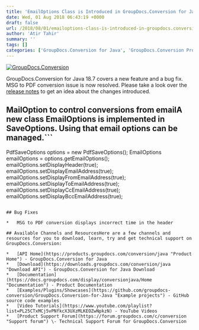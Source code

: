 ```yaml
---
title: 'EmailOptions Class is Introduced in GroupDocs.Conversion for Java 18.7'
date: Wed, 01 Aug 2018 06:43:19 +0000
draft: false
url: /2018/08/01/emailoptions-class-is-introduced-in-groupdocs.conversion-for-java-18.7/
author: 'Atir Tahir'
summary: ''
tags: []
categories: ['GroupDocs.Conversion for Java', 'GroupDocs.Conversion Product Family']
---
```


[![GroupDocs.Conversion](https://blog.groupdocs.com/wp-content/uploads/sites/4/2016/09/conversion.png?itok=MpNabR9F)](#)

GroupDocs.Conversion for Java 18.7 covers a new feature and a bug fix. MSG to PDF conversion issue is now resolved. Please take a look over the [release notes](https://docs.groupdocs.com/display/conversionjava/GroupDocs.Conversion+for+Java+18.7+Release+Notes) to get an idea about the changes introduced.

## MailOption to control conversions from emailA new class **EmailOptions** is implemented in **SaveOptions**. Using that email options can be managed.```
PdfSaveOptions options = new PdfSaveOptions();
EmailOptions emailOptions = options.getEmailOptions();
emailOptions.setDisplayHeader(true);
emailOptions.setDisplayEmailAddress(true);        
emailOptions.setDisplayFromEmailAddress(true);
emailOptions.setDisplayToEmailAddress(true);
emailOptions.setDisplayCcEmailAddress(true);
emailOptions.setDisplayBccEmailAddress(true);
```

## Bug Fixes

*   MSG to PDF conversion displays incorrect time in the header

## Available Channels and ResourcesHere are a few channels and resources for you to download, learn, try and get technical support on GroupDocs.Conversion:

*   [API Home](https://products.groupdocs.com/conversion/java "Product Home") - GroupDocs.Conversion for Java
*   [Download](https://downloads.groupdocs.com/conversion/java "Download API") - GroupDocs.Conversion for Java Download
*   [Documentation](https://docs.groupdocs.com/display/conversionjava/Home "Documentation") - Product Documentation
*   [Examples/Plugins/Showcases](https://github.com/groupdocs-conversion/GroupDocs.Conversion-for-Java "Example projects") - GitHub source code examples
*   [Video Tutorials](https://www.youtube.com/playlist?list=PL25CTxMCj5vPNfkcX3UXzMLKEOZwNpkzN) - YouTube Videos
*   [Product Support Forum](https://forum.groupdocs.com/c/conversion "Support forum") \- Technical Support Forum for GroupDocs.Conversion





